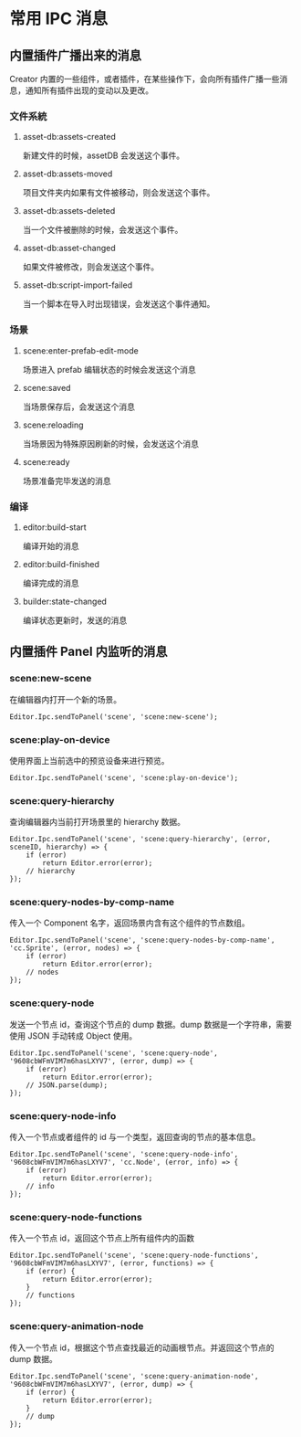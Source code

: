 # 常用 IPC 消息

## 内置插件广播出来的消息

Creator 内置的一些组件，或者插件，在某些操作下，会向所有插件广播一些消息，通知所有插件出现的变动以及更改。

### 文件系統

1. asset-db:assets-created

    新建文件的时候，assetDB 会发送这个事件。

2. asset-db:assets-moved

    项目文件夹内如果有文件被移动，则会发送这个事件。

3. asset-db:assets-deleted

    当一个文件被删除的时候，会发送这个事件。

4. asset-db:asset-changed

    如果文件被修改，则会发送这个事件。

5. asset-db:script-import-failed

    当一个脚本在导入时出现错误，会发送这个事件通知。

### 场景

1. scene:enter-prefab-edit-mode

    场景进入 prefab 编辑状态的时候会发送这个消息

2. scene:saved

    当场景保存后，会发送这个消息

3. scene:reloading

    当场景因为特殊原因刷新的时候，会发送这个消息

4. scene:ready

    场景准备完毕发送的消息

### 编译

1. editor:build-start

    编译开始的消息

2. editor:build-finished

    编译完成的消息

3. builder:state-changed

    编译状态更新时，发送的消息

## 内置插件 Panel 内监听的消息

### scene:new-scene

在编辑器内打开一个新的场景。

```javacript
Editor.Ipc.sendToPanel('scene', 'scene:new-scene');
```

### scene:play-on-device

使用界面上当前选中的预览设备来进行预览。

```javacript
Editor.Ipc.sendToPanel('scene', 'scene:play-on-device');
```

### scene:query-hierarchy

查询编辑器内当前打开场景里的 hierarchy 数据。

```javacript
Editor.Ipc.sendToPanel('scene', 'scene:query-hierarchy', (error, sceneID, hierarchy) => {
    if (error)
        return Editor.error(error);
    // hierarchy
});
```

### scene:query-nodes-by-comp-name

传入一个 Component 名字，返回场景内含有这个组件的节点数组。

```javacript
Editor.Ipc.sendToPanel('scene', 'scene:query-nodes-by-comp-name', 'cc.Sprite', (error, nodes) => {
    if (error)
        return Editor.error(error);
    // nodes
});
```

### scene:query-node

发送一个节点 id，查询这个节点的 dump 数据。dump 数据是一个字符串，需要使用 JSON 手动转成 Object 使用。

```javacript
Editor.Ipc.sendToPanel('scene', 'scene:query-node', '9608cbWFmVIM7m6hasLXYV7', (error, dump) => {
    if (error)
        return Editor.error(error);
    // JSON.parse(dump);
});
```

### scene:query-node-info

传入一个节点或者组件的 id 与一个类型，返回查询的节点的基本信息。

```javacript
Editor.Ipc.sendToPanel('scene', 'scene:query-node-info', '9608cbWFmVIM7m6hasLXYV7', 'cc.Node', (error, info) => {
    if (error)
        return Editor.error(error);
    // info
});
```

### scene:query-node-functions

传入一个节点 id，返回这个节点上所有组件内的函数

```javacript
Editor.Ipc.sendToPanel('scene', 'scene:query-node-functions', '9608cbWFmVIM7m6hasLXYV7', (error, functions) => {
    if (error) {
        return Editor.error(error);
    }
    // functions
});
```

### scene:query-animation-node

传入一个节点 id，根据这个节点查找最近的动画根节点。并返回这个节点的 dump 数据。
```javacript
Editor.Ipc.sendToPanel('scene', 'scene:query-animation-node', '9608cbWFmVIM7m6hasLXYV7', (error, dump) => {
    if (error) {
        return Editor.error(error);
    }
    // dump
});
```